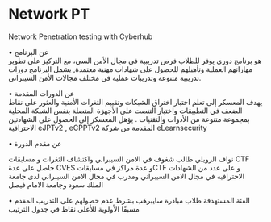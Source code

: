 # Network PT
Network Penetration testing with Cyberhub


• عن البرنامج  
هو برنامج دوري يوفر للطلاب فرص تدريبية في مجال الأمن السي، مع التركيز على تطوير مهاراتهم العملية وتأهيلهم للحصول على شهادات مهنية معتمدة, يشمل البرنامج دورات تدريبية متنوعة وتدريبات عملية في مختلف مجالات الأمن السيبراني.
  
• عن الدورات المقدمة   
يهدف المعسكر إلى تعلم اختبار اختراق الشبكات وتقييم الثغرات الأمنية والعثور على نقاط الضعف في التطبيقات واختبار التنصت على الأجهزة المتصلة بنفس الشبكة المحلية بمجموعة متنوعة من الأدوات والتقنيات .
يؤهل المعسكر إلى الحصول على الشهادتين الاحترافية eJPTv2 , eCPPTv2 المقدمة من شركة eLearnsecurity

• عن مقدم الدورة  

نواف الرويلي
 طالب شغوف في الامن السيبراني واكتشاف الثغرات و مسابقات CTF  حاصل على عدة CVES و عدة مراكز في مسابقاتCTF و على عدد من الشهادات الاحترافيه في مجال الامن السيبراني ومدرب في مجال الامن السيبراني لدى جامعة الملك سعود وجامعة الامام فيصل 

• الفئة المستهدفة
طلاب مبادرة سايبرهَب بشرط عدم حصولهم على التدريب المقدم مسبقًا
الأولوية للأعلى نقاط في جدول الترتيب

